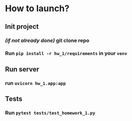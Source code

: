 # How to launch?

## Init project

### *(if not already done)* git clone repo
### Run `pip install -r hw_1/requirements` in your `venv`

## Run server

### run `uvicorn hw_1.app:app`

## Tests

### Run `pytest tests/test_homework_1.py`